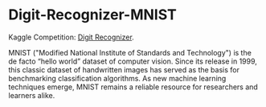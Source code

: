 # Digit-Recognizer-MNIST

Kaggle Competition: [Digit Recognizer](https://www.kaggle.com/c/digit-recognizer).

MNIST ("Modified National Institute of Standards and Technology") is the de facto “hello world” dataset of computer vision. Since its release in 1999, this classic dataset of handwritten images has served as the basis for benchmarking classification algorithms. As new machine learning techniques emerge, MNIST remains a reliable resource for researchers and learners alike.
